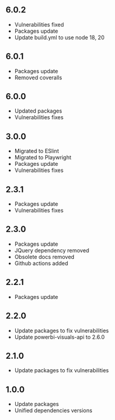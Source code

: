 ## 6.0.2
* Vulnerabilities fixed
* Packages update
* Update build.yml to use node 18, 20

## 6.0.1
* Packages update
* Removed coveralls

## 6.0.0
* Updated packages
* Vulnerabilities fixes

## 3.0.0
* Migrated to ESlint
* Migrated to Playwright
* Packages update
* Vulnerabilities fixes

## 2.3.1
* Packages update
* Vulnerabilities fixes

## 2.3.0
* Packages update
* JQuery dependency removed
* Obsolete docs removed
* Github actions added

## 2.2.1
* Packages update

## 2.2.0
* Update packages to fix vulnerabilities
* Update powerbi-visuals-api to 2.6.0

## 2.1.0
* Update packages to fix vulnerabilities

## 1.0.0
* Update packages
* Unified dependencies versions
